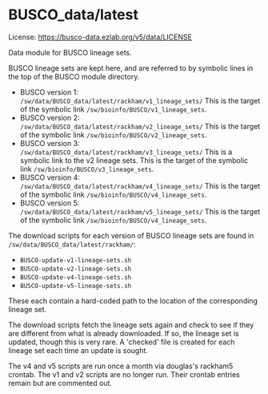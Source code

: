 BUSCO_data/latest
=================

License: <https://busco-data.ezlab.org/v5/data/LICENSE>

Data module for BUSCO lineage sets.

BUSCO lineage sets are kept here, and are referred to by symbolic lines in the
top of the BUSCO module directory. 

* BUSCO version 1: `/sw/data/BUSCO_data/latest/rackham/v1_lineage_sets/`
    This is the target of the symbolic link `/sw/bioinfo/BUSCO/v1_lineage_sets`.
* BUSCO version 2: `/sw/data/BUSCO_data/latest/rackham/v2_lineage_sets/`
    This is the target of the symbolic link `/sw/bioinfo/BUSCO/v2_lineage_sets`.
* BUSCO version 3: `/sw/data/BUSCO_data/latest/rackham/v3_lineage_sets/`
    This is a symbolic link to the v2 lineage sets.
    This is the target of the symbolic link `/sw/bioinfo/BUSCO/v3_lineage_sets`.
* BUSCO version 4: `/sw/data/BUSCO_data/latest/rackham/v4_lineage_sets/`
    This is the target of the symbolic link `/sw/bioinfo/BUSCO/v4_lineage_sets`.
* BUSCO version 5: `/sw/data/BUSCO_data/latest/rackham/v5_lineage_sets/`
    This is the target of the symbolic link `/sw/bioinfo/BUSCO/v4_lineage_sets`.

The download scripts for each version of BUSCO lineage sets are found in 
`/sw/data/BUSCO_data/latest/rackham/`:

* `BUSCO-update-v1-lineage-sets.sh`
* `BUSCO-update-v2-lineage-sets.sh`
* `BUSCO-update-v4-lineage-sets.sh`
* `BUSCO-update-v5-lineage-sets.sh`

These each contain a hard-coded path to the location of the corresponding
lineage set.

The download scripts fetch the lineage sets again and check to see if they are
different from what is already downloaded.  If so, the lineage set is updated,
though this is very rare.  A 'checked' file is created for each lineage set
each time an update is sought.

The v4 and v5 scripts are run once a month via douglas's rackham5 crontab. The
v1 and v2 scripts are no longer run. Their crontab entries remain but are
commented out.


